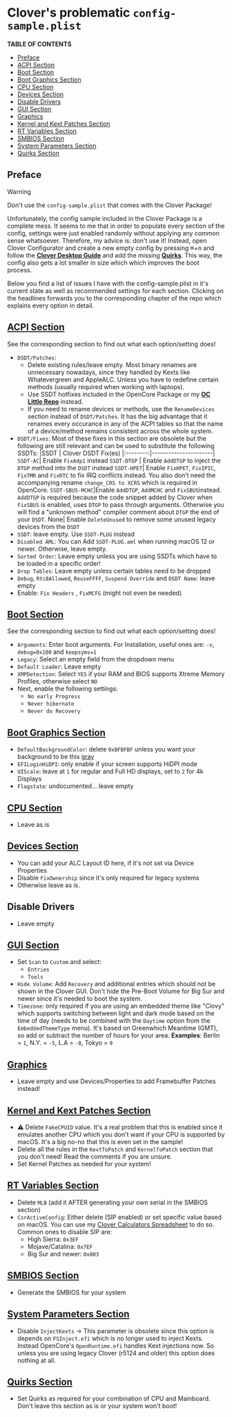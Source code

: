 # Clover's problematic `config-sample.plist`

**TABLE OF CONTENTS**

- [Preface](#preface)
- [ACPI Section](#acpi-section)
- [Boot Section](#boot-section)
- [Boot Graphics Section](#boot-graphics-section)
- [CPU Section](#cpu-section)
- [Devices Section](#devices-section)
- [Disable Drivers](#disable-drivers)
- [GUI Section](#gui-section)
- [Graphics](#graphics)
- [Kernel and Kext Patches Section](#kernel-and-kext-patches-section)
- [RT Variables Section](#rt-variables-section)
- [SMBIOS Section](#smbios-section)
- [System Parameters Section](#system-parameters-section)
- [Quirks Section](#quirks-section)

## Preface

> [!WARNING]
>
> Don't use the `config-sample.plist` that comes with the Clover Package!

Unfortunately, the config sample included in the Clover Package is a complete mess. It seems to me that in order to populate every section of the config, settings were just enabled randomly without applying any common sense whatsoever. Therefore, my advice is: don't use it! Instead, open Clover Configurator and create a new empty config by pressing <kbd>⌘</kbd>+<kbd>n</kbd> and follow the [**Clover Desktop Guide**](https://hackintosh.gitbook.io/r-hackintosh-vanilla-desktop-guide/) and add the missing [**Quirks**](https://github.com/5T33Z0/Clover-Crate/tree/main/Quirks). This way, the config also gets a lot smaller in size which which improves the boot process.

Below you find a list of issues I have with the config-sample.plist in it's current state as well as recommended settings for each section. Clicking on the headlines forwards you to the corresponding chapter of the repo which explains every option in detail.

## [ACPI Section](https://github.com/5T33Z0/Clover-Crate/tree/main/ACPI)
See the corresponding section to find out what each option/setting does!

- `DSDT/Patches`: 
	- Delete existing rules/leave empty. Most binary renames are unnecessary nowadays, since they handled by Kexts like Whatevergreen and AppleALC. Unless you have to redefine certain methods (usually required when working with laptops).
	- Use SSDT hotfixes included in the OpenCore Package or my [**OC Little Repo**](https://github.com/5T33Z0/OC-Little-Translated) instead. 
	- If you need to rename devices or methods, use the `RenameDevices` section instead of `DSDT/Patches`. It has the big advantage that it renames every occurance in any of the ACPI tables so that the name of a device/method remains consistent across the whole system.
- `DSDT/Fixes`: Most of these fixes in this section are obsolete but the following are still relevant and can be used to substitute the following SSDTs:
	|SSDT | Clover DSDT Fix(es)
	|:--------:|----------------------|
	`SSDT-AC`| Enable `FixAdp1` instead
	`SSDT-DTGP` | Enable `AddDTGP` to inject the `DTGP` method into the `DSDT` instead
	`SSDT-HPET`| Enable `FixHPET`, `FixIPIC`, `FixTMR` and `FixRTC` to fix IRQ conflicts instead. You also don’t need the accompanying rename `change_CRS to XCRS` which is required in OpenCore.
	`SSDT-SBUS-MCHC`|Enable `AddDTGP`, `AddMCHC` and `FixSBUS`instead. `AddDTGP` is required because the code snippet added by Clover when `FixSBUS` is enabled, uses `DTGP` to pass through arguments. Otherwise you will find a "unknown method" compiler comment about `DTGP` the end of your `DSDT`.
	None| Enable `DeleteUnused` to remove some unused legacy devices from the `DSDT`
- `SSDT`: leave empty. Use `SSDT-PLUG` instead
- `Disabled AML`: You can Add `SSDT-PLUG.aml` when running macOS 12 or newer. Otherwise, leave empty.
- `Sorted Order`: Leave empty unless you are using SSDTs which have to be loaded in a specific order!
- `Drop Tables`: Leave empty unless certain tables need to be dropped
- `Debug`, `Rtc8Allowed`, `ReuseFFFF`, `Suspend Override` and `DSDT Name`: leave empty
- Enable: `Fix Headers`	, `FixMCFG` (might not even be needed)

## [Boot Section](https://github.com/5T33Z0/Clover-Crate/tree/main/Boot)
See the corresponding section to find out what each option/setting does!

- `Arguments`: Enter boot arguments. For Installation, useful ones are: `-v`, `debug=0x100` and `keepsyms=1`
- `Legacy`: Select an empty field from the dropdown menu
- `Default Loader`: Leave empty
- `XMPDetection`: Select `YES` if your RAM and BIOS supports Xtreme Memory Profiles, otherwise select `NO`
- Next, enable the following settings:
	- `No early Progress`
	- `Never hibernate`
	- `Never do Recovery`

## [Boot Graphics Section](https://github.com/5T33Z0/Clover-Crate/tree/main/Boot_Graphics#readme)

- `DefaultBackgroundColor`: delete `0xBFBFBF` unless you want your background to be this [gray](https://www.htmlcsscolor.com/hex/BFBFBF)
- `EFILoginHiDPI`: only enable if your screen supports HiDPI mode
- `UIScale`: leave at `1` for regular and Full HD displays, set to `2` for 4k Displays 
- `Flagstate`: undocumented… leave empty

## [CPU Section](https://github.com/5T33Z0/Clover-Crate/tree/main/CPU)

- Leave as is

## [Devices Section](https://github.com/5T33Z0/Clover-Crate/tree/main/Devices)

- You can add your ALC Layout ID here, if it's not set via Device Properties
- Disable `FixOwnership` since it's only required for legacy systems
- Otherwise leave as is.

## Disable Drivers

- Leave empty

## [GUI Section](https://github.com/5T33Z0/Clover-Crate/tree/main/GUI)
- Set `Scan` to `Custom` and select:
	- `Entries`
	- `Tools`
- `Hide Volume`: Add `Recovery` and additional entries which should not be shown in the Clover GUI. Don't hide the Pre-Boot Volume for Big Sur and newer since it's needed to boot the system.
- `Timezone`: only required if you are using an embedded theme like "Clovy" which supports switching between light and dark mode based on the time of day (needs to be combined with the `Daytime` option from the `EmbeddedThemeType` menu). It's based on Greenwhich Meantime (GMT), so add or subtract the number of hours for your area. **Examples**: Berlin = `1`, N.Y. = `-5`, L.A = `-8`, Tokyo = `9`

## [Graphics](https://github.com/5T33Z0/Clover-Crate/tree/main/Graphics)

- Leave empty and use Devices/Properties to add Framebuffer Patches instead!

## [Kernel and Kext Patches Section](https://github.com/5T33Z0/Clover-Crate/tree/main/Kernel_And_Kext_Patches)

- :warning: Delete `FakeCPUID` value. It's a real problem that this is enabled since it emulates another CPU which you don't want if your CPU is supported by macOS. It's a big no-no that this is even set in the sample!
- Delete all the rules in the `KextToPatch` and `KernelToPatch` section that you don't need! Read the comments if you are unsure.
- Set Kernel Patches as needed for your system!

## [RT Variables Section](https://github.com/5T33Z0/Clover-Crate/tree/main/RtVariables)

- Delete `MLB` (add it AFTER generating your own serial in the SMBIOS section)
- `CsrActiveConfig`: Either delete (SIP enabled) or set specific value based on macOS. You can use my [Clover Calculators Spreadsheet](https://github.com/5T33Z0/Clover-Crate/tree/main/Xtras) to do so. Common ones to disable SIP are:
	- High Sierra: `0x3EF`
	- Mojave/Catalina: `0x7EF`
	- Big Sur and newer: `0x803`

## [SMBIOS Section](https://github.com/5T33Z0/Clover-Crate/tree/main/SMBIOS)

- Generate the SMBIOS for your system

## [System Parameters Section](https://github.com/5T33Z0/Clover-Crate/tree/main/System_Parameters)

- Disable `InjectKexts` &rarr; This parameter is obsolete since this option is depends on `FSInject.efi` which is no longer used to inject Kexts. Instead OpenCore's `OpenRuntime.efi` handles Kext injections now. So unless you are using legacy Clover (r5124 and older) this option does nothing at all.

## [Quirks Section](https://github.com/5T33Z0/Clover-Crate/tree/main/Quirks)

- Set Quirks as required for your combination of CPU and Mainboard. Don't leave this section as is or your system won't boot!
